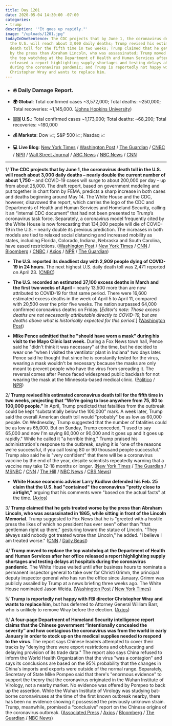 ```yaml
---
title: Day 1201
date: 2020-05-04 14:30:00 -07:00
categories:
- trump
description: '"It goes up rapidly."'
image: "/uploads/1201.jpg"
todayInOneSentence: The CDC projects that by June 1, the coronavirus death toll in
  the U.S. will reach about 3,000 daily deaths; Trump revised his estimated coronavirus
  death toll for the fifth time in two weeks; Trump claimed that he gets treated worse
  by the press than Abraham Lincoln, who was assassinated; Trump moved to replace
  the top watchdog at the Department of Health and Human Services after her office
  released a report highlighting supply shortages and testing delays at hospitals
  during the coronavirus pandemic; and Trump is reportedly not happy with FBI director
  Christopher Wray and wants to replace him.
---
```


* ### 🔥 Daily Damage Report.

* **🌍 Global**: Total confirmed cases \~3,572,000; Total deaths: \~250,000; Total recoveries: \~1,145,000. ([Johns Hopkins University](https://coronavirus.jhu.edu/map.html))

* **🇺🇸 U.S.**: Total confirmed cases \~1,173,000; Total deaths: \~68,200; Total recoveries: \~180,000

* **💰 Markets**: Dow 📈; S&P 500 📈; Nasdaq 📈

* **💻 Live Blog**: [New York Times](https://www.nytimes.com/2020/05/04/us/coronavirus-live-updates.html?action=click&module=Spotlight&pgtype=Homepage) / [Washington Post](https://www.washingtonpost.com/nation/2020/05/04/coronavirus-update-us/) / [The Guardian](https://www.theguardian.com/world/live/2020/may/04/coronavirus-us-live-trump-second-wave-deaths-cuomo-new-york-latest-news-updates) / [CNBC](https://www.cnbc.com/2020/05/04/coronavirus-latest-updates.html) / [NPR](https://www.npr.org/sections/coronavirus-live-updates) / [Wall Street Journal](https://www.wsj.com/livecoverage/latest-updates/coronavirus?mod=theme_coronavirus-ribbon) / [ABC News](https://abcnews.go.com/Health/coronavirus-updates-italy-cautiously-emerges-worlds-longest-lockdown/story?id=70484662) / [NBC News](https://www.nbcnews.com/health/health-news/live-blog/2020-05-04-coronavirus-news-n1199156?icid=cv_marquee) / [CNN](https://www.cnn.com/us/live-news/us-coronavirus-update-05-04-20/index.html)

---

1/ **The CDC projects that by June 1, the coronavirus death toll in the U.S. will reach about 3,000 daily deaths – nearly double the current number of about 1,750** – and COVID-19 cases will surge to about 200,000 per day – up from about 25,000. The draft report, based on government modeling and put together in chart form by FEMA, predicts a sharp increase in both cases and deaths beginning around May 14. The White House and the CDC, however, disavowed the report, which carries the logo of the CDC and Departments of Health and Human Services and Homeland Security, calling it an “internal CDC document” that had not been presented to Trump’s coronavirus task force. Separately, a coronavirus model frequently cited by the White House is now forecasting that 134,000 people will die of COVID-19 in the U.S. – nearly double its previous prediction. The increases in both models are tied to relaxed social distancing and increased mobility as states, including Florida, Colorado, Indiana, Nebraska and South Carolina, have eased restrictions. ([Washington Post](https://www.washingtonpost.com/health/government-report-predicts-covid-19-cases-will-reach-200000-a-day-by-june-1/2020/05/04/02fe743e-8e27-11ea-a9c0-73b93422d691_story.html) / [New York Times](https://www.nytimes.com/2020/05/04/us/coronavirus-updates.html?action=click&module=Spotlight&pgtype=Homepage#link-7b42d0f5) / [CNN](https://www.cnn.com/2020/05/04/health/us-coronavirus-monday/index.html) / [Bloomberg](https://www.bloomberg.com/news/articles/2020-05-04/white-house-disclaims-projection-showing-surge-in-virus-outbreak?sref=MIBMEEoj) / [CNBC](https://www.cnbc.com/2020/05/04/coronavirus-trump-administration-projects-3000-deaths-per-day-by-june.html) / [Axios](https://www.axios.com/cdc-projections-coronavirus-may-june-a96726e7-acc8-4855-b603-dc6518f560f5.html) / [NPR](https://www.npr.org/sections/coronavirus-live-updates/2020/05/04/850143460/white-house-rejects-government-report-projecting-rising-coronavirus-death-toll) / [The Guardian](https://www.theguardian.com/world/live/2020/may/04/coronavirus-us-live-trump-second-wave-deaths-cuomo-new-york-latest-news-updates?page=with:block-5eb0397c8f0826dcf8dc2d2f#block-5eb0397c8f0826dcf8dc2d2f))

* **The U.S. reported its deadliest day with 2,909 people dying of COVID-19 in 24 hours**. The next highest U.S. daily death toll was 2,471 reported on April 23. ([CNBC](https://www.cnbc.com/2020/05/02/who-us-just-reported-deadliest-day-for-coronavirus.html))

* **The U.S. recorded an estimated 37,100 excess deaths in March and the first two weeks of April** – nearly 13,500 more than are now attributed to COVID-19 for that same period. There were 16,600 estimated excess deaths in the week of April 5 to April 11, compared with 20,500 over the prior five weeks. The nation surpassed 64,000 confirmed coronavirus deaths on Friday. \[*Editor's note: Those excess deaths are not necessarily attributable directly to  COVID-19, but are deaths above what is historically expected for this period.*\] ([Washington Post](https://www.washingtonpost.com/investigations/2020/05/02/excess-deaths-during-covid-19/?arc404=true))

* **Mike Pence admitted that he "should have worn a mask" during his visit to the Mayo Clinic last week.** During a Fox News town hall, Pence said he "didn't think it was necessary" at the time, but he decided to wear one "when I visited the ventilator plant in Indiana" two days later. Pence said he thought that since he is constantly tested for the virus, wearing a mask wouldn't be necessary because the masks are only meant to prevent people who have the virus from spreading it. The reversal comes after Pence faced widespread public backlash for not wearing the mask at the Minnesota-based medical clinic. ([Politico](https://www.politico.com/news/2020/05/03/pence-should-have-worn-mask-mayo-clinic-233360) / [NPR](https://www.npr.org/sections/coronavirus-live-updates/2020/05/03/849856919/pence-i-should-have-worn-a-mask-when-visiting-the-mayo-clinic))

2/ **Trump revised his estimated coronavirus death toll for the fifth time in two weeks, projecting that “We’re going to lose anywhere from 75, 80 to 100,000 people."** In April, Trump predicted that fatalities from the outbreak could be kept “substantially below the 100,000” mark. A week later, Trump said the overall American death toll would "probably" be as low as 60,000 people. On Wednesday, Trump suggested that the number of fatalities could be as low as 65,000. But on Sunday, Trump conceded, "I used to say 65,000 and now I'm saying 80,000 or 90,000 and it goes up and it goes up rapidly." While he called it "a horrible thing," Trump praised his administration's response to the outbreak, saying it is "one of the reasons we’re successful, if you call losing 80 or 90 thousand people successful." Trump also said he is "very confident" that there will be a coronavirus vaccine by the end of the year, despite scientists repeatedly warning that a vaccine may take 12-18 months or longer. ([New York Times](https://www.nytimes.com/2020/05/03/us/politics/trump-coronavirus.html) / [The Guardian](https://www.theguardian.com/world/2020/may/04/trump-very-confident-of-covid-19-vaccine-in-2020-and-predicts-up-to-100000-us-deaths) / [MSNBC](https://www.msnbc.com/rachel-maddow-show/5th-time-two-weeks-trump-tweaks-projected-death-toll-n1199276) / [CNN](https://www.cnn.com/2020/05/03/politics/trump-coronavirus-death-estimates/index.html) / [The Hill](https://thehill.com/homenews/administration/495905-trump-predicts-virus-death-toll-could-reach-100000-in-the-us) / [NBC News](https://www.nbcnews.com/politics/politics-news/trump-warns-coronavirus-death-toll-could-reach-100-000-n1199161) / [CBS News](https://www.cbsnews.com/news/trump-coronavirus-fatality-projection-100000/))

* **White House economic adviser Larry Kudlow defended his Feb. 25 claim that the U.S. had "contained" the coronavirus "pretty close to airtight,"** arguing that his comments were "based on the actual facts" at the time. ([Axios](https://www.axios.com/larry-kudlow-coronavirus-contained-129fa6f9-db25-459e-81c7-a8fe6f8f7ece.html))

3/ **Trump claimed that he gets treated worse by the press than Abraham Lincoln, who was assassinated in 1865, while sitting in front of the Lincoln Memorial**. Trump suggested to Fox News that he is "greeted with a hostile press the likes of which no president has ever seen" other than "that gentleman right up there," gesturing toward the statue of Lincoln. "They always said nobody got treated worse than Lincoln," he added. "I believe I am treated worse." ([CNN](https://www.cnn.com/2020/05/04/politics/trump-lincoln-press-treatment-deaths/index.html) / [Daily Beast](https://www.thedailybeast.com/trump-says-he-is-treated-worse-than-president-lincoln-who-was-assassinated))

4/ **Trump moved to replace the top watchdog at the Department of Health and Human Services after her office released a report highlighting supply shortages and testing delays at hospitals during the coronavirus pandemic**. The White House waited until after business hours to nominate a permanent inspector general to take over for Christi Grimm, the principal deputy inspector general who has run the office since January. Grimm was publicly assailed by Trump at a news briefing three weeks ago. The White House nominated Jason Weida. ([Washington Post](https://www.washingtonpost.com/politics/trump-replaces-hhs-watchdog-who-found-severe-shortages-at-hospitals-combating-coronavirus/2020/05/02/6e274372-8c87-11ea-ac8a-fe9b8088e101_story.html) / [New York Times](https://www.nytimes.com/2020/05/01/us/politics/trump-health-department-watchdog.html))

5/ **Trump is reportedly not happy with FBI director Christopher Wray and wants to replace him**, but has deferred to Attorney General William Barr, who is unlikely to remove Wray before the election. ([Axios](https://www.axios.com/fbi-michael-flynn-chris-wray-trump-00c13ada-569b-4f5e-bfa3-354b794ea9e0.html))

6/ **A four-page Department of Homeland Security intelligence report claims that the Chinese government “intentionally concealed the severity” and how contagious the coronavirus was from the world in early January in order to stock up on the medical supplies needed to respond to the virus**. The report says Chinese leaders attempted to cover their tracks by "denying there were export restrictions and obfuscating and delaying provision of its trade data." The report also says China refused to inform the World Health Organization that the virus "was a contagion" and says its conclusions are based on the 95% probability that the changes in China's imports and exports were outside of the normal range. Separately, Secretary of State Mike Pompeo said that there's "enormous evidence" to support the theory that the coronavirus originated in the Wuhan Institute of Virology, not a nearby market. No evidence was offered by Pompeo to back up the assertion. While the Wuhan Institute of Virology was studying bat-borne coronaviruses at the time of the first known outbreak nearby, there has been no evidence showing it possessed the previously unknown strain. Trump, meanwhile, promised a “conclusive” report on the Chinese origins of the coronavirus outbreak. ([Associated Press](https://apnews.com/bf685dcf52125be54e030834ab7062a8) / [Axios](https://www.axios.com/pompeo-coronavirus-wuhan-lab-5f305526-9ceb-49af-943a-fd8291a6d5d9.html) / [Bloomberg](https://www.bloomberg.com/news/articles/2020-05-03/pompeo-says-enormous-evidence-links-virus-to-wuhan-laboratory?sref=MIBMEEoj) / [The Guardian](https://www.theguardian.com/world/2020/may/04/five-eyes-network-contradicts-theory-covid-19-leaked-from-lab) / [NBC News](https://www.nbcnews.com/politics/national-security/dhs-report-china-hid-coronavirus-severity-order-hoard-medical-supplies-n1199221))